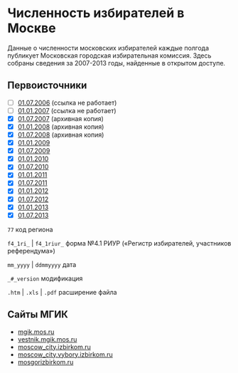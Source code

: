 # Численность избирателей в Москве

Данные о численности московских избирателей каждые полгода публикует Московская городская избирательная комиссия. Здесь собраны сведения за 2007-2013 годы, найденные в открытом доступе.

## Первоисточники

- [ ] [01.07.2006](http://moscow_city.izbirkom.ru/etc/tchislennostb01.07.06.htm) (ссылка не работает)
- [ ] [01.01.2007](http://moscow_city.izbirkom.ru/etc/tchislennostb01.01.07.htm) (ссылка не работает)
- [x] [01.07.2007](http://web.archive.org/web/20071209045647/http://www.moscow_city.izbirkom.ru/etc/77f4_1ri_07_1.htm) (архивная копия)
- [x] [01.01.2008](http://web.archive.org/web/20080215003025/http://www.moscow_city.izbirkom.ru/etc/77F4_1riur_01012008_1.htm) (архивная копия)
- [x] [01.07.2008](http://web.archive.org/web/20081002012748/http://vestnik.mgik.mos.ru/doc-WholePage.aspx?RgmFolderID=6b7d4065-17fe-4a05-a4a7-4b6751eef127&RgmDocID=b253c51f-06ff-453b-9112-1a7ff8f6877e) (архивная копия)
- [x] [01.01.2009](http://www.moscow_city.izbirkom.ru/etc/77F4_1riur_01012009_1.htm)
- [x] [01.07.2009](http://www.moscow_city.izbirkom.ru/etc/77f4_1riur_01072009.htm)
- [x] [01.01.2010](http://moscow-city.izbirkom.ru/etc/77f4_1riur_01012010.xls)
- [x] [01.07.2010](http://moscow-city.izbirkom.ru/etc/77f4_1riur_01072010_3_version.xls)
- [x] [01.01.2011](http://moscow-city.izbirkom.ru/etc/77f4_1riur_01012011.xls)
- [x] [01.07.2011](http://moscow-city.izbirkom.ru/etc/77f4_1riur_01072011.xls)
- [x] [01.01.2012](http://mosgorizbirkom.ru/web/guest/main?&p_p_id=101&p_p_lifecycle=0&p_p_state=maximized&p_p_mode=view&_101_urlTitle=%D1%81%D0%B2%D0%B5%D0%B4%D0%B5%D0%BD%D0%B8%D1%8F-%D0%BE-%D1%87%D0%B8%D1%81%D0%BB%D0%B5%D0%BD%D0%BD%D0%BE%D1%81%D1%82%D0%B8-%D0%B8%D0%B7%D0%B1%D0%B8%D1%80%D0%B0%D1%82%D0%B5%D0%BB%D0%B5%D0%B8-%D1%83%D1%87%D0%B0%D1%81%D1%82%D0%BD%D0%B8%D0%BA%D0%BE%D0%B2-%D1%80%D0%B5%D1%84%D0%B5%D1%80%D0%B5%D0%BD%D0%B4%D1%83%D0%BC%D0%B0-%D0%B7%D0%B0%D1%80%D0%B5%D0%B3%D0%B8%D1%81%D1%82%D1%80%D0%B8%D1%80%D0%BE%D0%B2%D0%B0%D0%BD%D0%BD%D1%8B%D1%85-%D0%BD%D0%B0-%D1%82%D0%B5%D1%80%D1%80%D0%B8%D1%82%D0%BE%D1%80%D0%B8%D0%B8-%D0%B3%D0%BE%D1%80%D0%BE%D0%B4%D0%B0-%D0%BC%D0%BE%D1%81%D0%BA%D0%B2%D1%8B-%D0%BF%D0%BE-%D1%81%D0%BE%D1%81%D1%82%D0%BE%D1%8F%D0%BD%D0%B8%D1%8E-%D0%BD%D0%B0-01-%D1%8F%D0%BD%D0%B2%D0%B0%D1%80%D1%8F-2012-%D0%B3%D0%BE%D0%B4%D0%B0&_101_struts_action=%2Fasset_publisher%2Fview_content&_101_type=content&_101_assetEntryId=18208)
- [x] [01.07.2012](http://moscow-city.izbirkom.ru/etc/77f4_1riur_01072012.1.xls)
- [x] [01.01.2013](http://moscow-city.izbirkom.ru/etc/77f4_1riur_01012013_4_version.xls)
- [x] [01.07.2013](http://moscow-city.izbirkom.ru/etc/77f4_1ri_07_2013_2_version.pdf)

`77` код региона

`f4_1ri_` | `f4_1riur_` форма №4.1 РИУР («Регистр избирателей, участников референдума»)

`mm_yyyy` | `ddmmyyyy` дата

`_#_version` модификация

`.htm` | `.xls` | `.pdf` расширение файла


## Сайты МГИК

* [mgik.mos.ru](http://mgik.mos.ru/)
* [vestnik.mgik.mos.ru](http://vestnik.mgik.mos.ru/)
* [moscow_city.izbirkom.ru](http://moscow_city.izbirkom.ru/)
* [moscow_city.vybory.izbirkom.ru](http://www.moscow_city.vybory.izbirkom.ru/)
* [mosgorizbirkom.ru](http://mosgorizbirkom.ru/)

